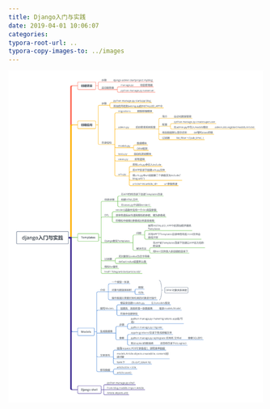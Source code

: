 ```yaml
---
title: Django入门与实践
date: 2019-04-01 10:06:07
categories:
typora-root-url: ..
typora-copy-images-to: ../images
---
```


![在这里插入图片描述](../images/20190401100548887.png)
